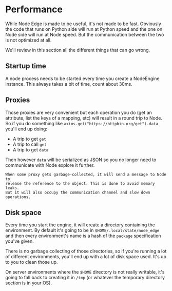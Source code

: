 # Performance

While Node Edge is made to be useful, it's not made to be fast. Obviously the
code that runs on Python side will run at Python speed and the one on Node side
will run at Node speed. But the communication between the two is not optimized
at all.

We'll review in this section all the different things that can go wrong.

## Startup time

A node process needs to be started every time you create a NodeEngine instance.
This always takes a bit of time, count about 30ms.

## Proxies

Those proxies are very convenient but each operation you do (get an attribute,
list the keys of a mapping, etc) will result in a round trip to Node. So if you
do something like `axios.get("https://httpbin.org/get").data` you'll end up
doing:

-   A trip to get `get`
-   A trip to call `get`
-   A trip to get `data`

Then however `data` will be serialized as JSON so you no longer need to
communicate with Node explore it further.

```{note}
When some proxy gets garbage-collected, it will send a message to Node to
release the reference to the object. This is done to avoid memory leaks.
But it will also occupy the communication channel and slow down operations.
```

## Disk space

Every time you start the engine, it will create a directory containing the
environment. By default it's going to be in `$HOME/.local/state/node_edge` and
then every environment's name is a hash of the `package` specification you've
given.

There is no garbage collecting of those directories, so if you're running a lot
of different environments, you'll end up with a lot of disk space used. It's up
to you to clean those up.

On server environments where the `$HOME` directory is not really writable, it's
going to fall back to creating it in `/tmp` (or whatever the temporary directory
section is in your OS).
